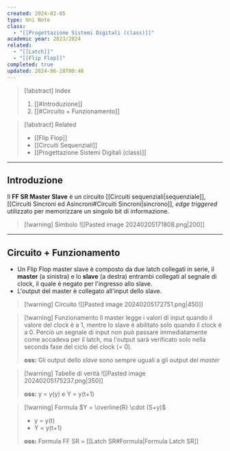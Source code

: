 ```yaml
---
created: 2024-02-05
type: Uni Note
class:
  - "[[Progettazione Sistemi Digitali (class)]]"
academic year: 2023/2024
related:
  - "[[Latch]]"
  - "[[Flip Flop]]"
completed: true
updated: 2024-06-28T00:48
---
```

>[!abstract] Index
>1. [[#Introduzione]]
>2. [[#Circuito + Funzionamento]]

>[!abstract] Related
>- [[Flip Flop]]
>- [[Circuiti Sequenziali]]
>- [[Progettazione Sistemi Digitali (class)]]

---
## Introduzione

Il **FF SR Master Slave** è un circuito [[Circuiti sequenziali|sequenziale]], [[Circuiti Sincroni ed Asincroni#Circuiti Sincroni|sincrono]], *edge triggered* utilizzato per memorizzare un singolo bit di informazione.

>[!warning] Simbolo
> ![[Pasted image 20240205171808.png|200]]

---
## Circuito + Funzionamento

- Un Flip Flop master slave è composto da due latch collegati in serie, il **master** (a sinistra) e lo **slave** (a destra) entrambi collegati al segnale di clock, il quale è negato per l'ingresso allo slave.
- L'output del master è collegato all'input dello slave. 

>[!warning] Circuito
>![[Pasted image 20240205172751.png|450]]

>[!warning] Funzionamento
>Il master legge i valori di input quando il valore del clock è a 1, mentre lo slave è abilitato solo quando il clock è a 0. Perciò un segnale di input non può passare immediatamente come accadeva per il latch, ma l'output sarà verificato solo nella seconda fase del ciclo del clock (= 0).
>
>**oss:** Gli output dello *slave* sono sempre uguali a gli output del *master*

>[!warning] Tabelle di verità
>![[Pasted image 20240205175237.png|350]]
>
>**oss:** y = y(y) e Y = y(t+1)

>[!warning] Formula
>$Y = \overline{R} \cdot (S+y)$
>- y = y(t)
>- Y = y(t+1)
>
>**oss:** Formula FF SR =  [[Latch SR#Formula|Formula Latch SR]]
